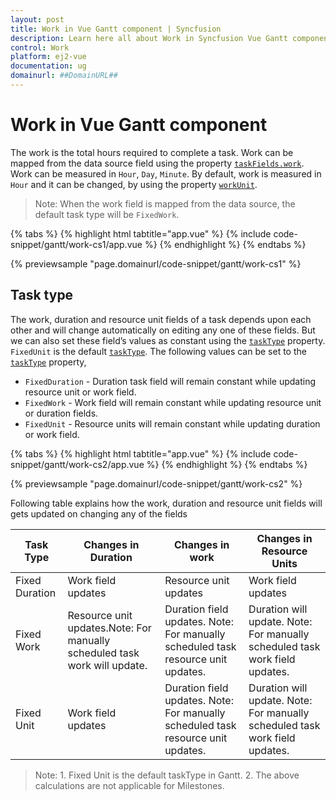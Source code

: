 ```yaml
---
layout: post
title: Work in Vue Gantt component | Syncfusion
description: Learn here all about Work in Syncfusion Vue Gantt component of Syncfusion Essential JS 2 and more.
control: Work 
platform: ej2-vue
documentation: ug
domainurl: ##DomainURL##
---
```


# Work in Vue Gantt component

The work is the total hours required to complete a task. Work can be mapped from the data source field using the property [`taskFields.work`](https://ej2.syncfusion.com/vue/documentation/api/gantt/taskFields/#work). Work can be measured in `Hour`, `Day`, `Minute`. By default, work is measured in `Hour` and it can be changed, by using the property [`workUnit`](https://ej2.syncfusion.com/vue/documentation/api/gantt/#viewtype).

>Note: When the work field is mapped from the data source, the default task type will be `FixedWork`.

{% tabs %}
{% highlight html tabtitle="app.vue" %}
{% include code-snippet/gantt/work-cs1/app.vue %}
{% endhighlight %}
{% endtabs %}
        
{% previewsample "page.domainurl/code-snippet/gantt/work-cs1" %}

## Task type

The work, duration and resource unit fields of a task depends upon each other and will change automatically on editing any one of these fields. But we can also set these field’s values as constant using the [`taskType`](https://ej2.syncfusion.com/vue/documentation/api/gantt/#tasktype) property. `FixedUnit` is the default [`taskType`](https://ej2.syncfusion.com/vue/documentation/api/gantt/#tasktype). The following values can be set to the [`taskType`](https://ej2.syncfusion.com/vue/documentation/api/gantt/#tasktype)
 property,

* `FixedDuration` - Duration task field will remain constant while updating resource unit or work field.
* `FixedWork` - Work field will remain constant while updating resource unit or duration fields.
* `FixedUnit` - Resource units will remain constant while updating duration or work field.

{% tabs %}
{% highlight html tabtitle="app.vue" %}
{% include code-snippet/gantt/work-cs2/app.vue %}
{% endhighlight %}
{% endtabs %}
        
{% previewsample "page.domainurl/code-snippet/gantt/work-cs2" %}

Following table explains how the work, duration and resource unit fields will gets updated on changing any of the fields

Task Type | Changes in Duration | Changes in work | Changes in Resource Units
-----|-----|-----|-----
Fixed Duration | Work field updates | Resource unit updates| Work field updates
Fixed Work | Resource unit updates.Note: For manually scheduled task work will update.| Duration field updates. Note: For manually scheduled task resource unit updates. |Duration will update. Note: For manually scheduled task work field updates.
Fixed Unit | Work field updates | Duration field updates. Note: For manually scheduled task resource unit updates.| Duration will update. Note: For manually scheduled task work field updates.

>Note: 1. Fixed Unit is the default taskType in Gantt. 2. The above calculations are not applicable for Milestones.